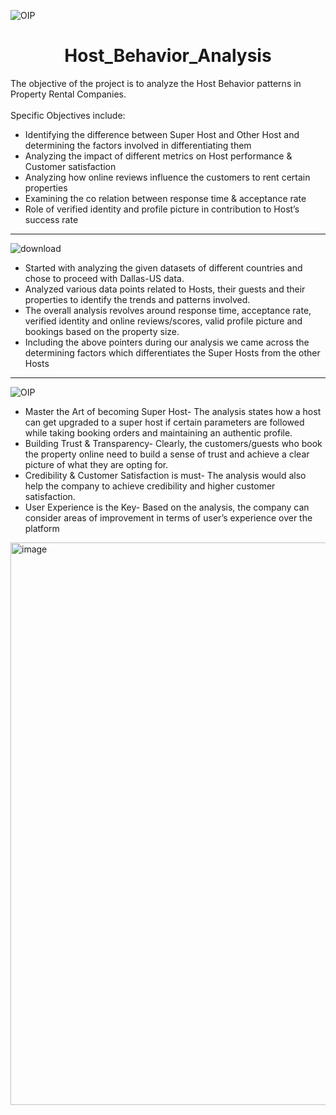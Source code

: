 ![OIP](https://github.com/AkileshS23/Host_Behavior_Analysis/assets/135036085/0eb99815-f188-4901-b1e4-0a8eecb5a8c8)


# 
<h1 align="center">Host_Behavior_Analysis</h1>
The objective of the project is to analyze the Host Behavior patterns in Property Rental Companies.
<br>
<br>
Specific Objectives include:

* Identifying the difference between Super Host and Other Host and determining the factors involved in differentiating them <br>
* Analyzing the impact of different metrics on Host performance & Customer satisfaction <br>
* Analyzing how online reviews influence the customers to rent certain properties <br>
* Examining the co relation between response time & acceptance rate <br>
* Role of verified identity and profile picture in contribution to Host’s success rate <br>

***

![download](https://github.com/AkileshS23/Host_Behavior_Analysis/assets/135036085/5987cf31-55b5-46c4-93b3-8019d26fcbb1)

* Started with analyzing the given datasets of different countries and chose to proceed with Dallas-US data.
* Analyzed various data points related to Hosts, their guests and their properties to identify the trends and patterns involved.
* The overall analysis revolves around response time, acceptance rate, verified identity and online reviews/scores, valid profile picture and bookings based on the property size.
* Including the above pointers during our analysis we came across the determining factors which differentiates the Super Hosts from the other Hosts

***

![OIP](https://github.com/AkileshS23/Host_Behavior_Analysis/assets/135036085/0b3f5a60-7fa3-489c-acba-f86ce83aaa9d)

* Master the Art of becoming Super Host- The analysis states how a host can get upgraded to a super host if certain parameters are followed while taking booking orders and maintaining an authentic profile. 
*  Building Trust & Transparency- Clearly, the customers/guests who book the property online need to build a sense of trust and achieve a clear picture of what they are opting for.
* Credibility & Customer Satisfaction is must- The analysis would also help the company to achieve credibility and higher customer satisfaction.
* User Experience is the Key- Based on the analysis, the company can consider areas of improvement in terms of user’s experience over the platform

<img width="900" alt="image" src="https://github.com/AkileshS23/Host_Behavior_Analysis/assets/135036085/cbd45e3e-4a9e-4f39-b1ad-f2020cc93b64">



